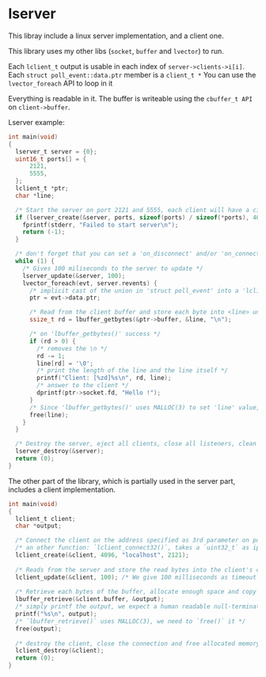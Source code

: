 # lserver
This libray include a linux server implementation, and a client one.

This library uses my other libs (`socket`, `buffer` and `lvector`) to run.

Each `lclient_t` output is usable in each index of `server->clients->i[i]`.
Each `struct poll_event::data.ptr` member is a `client_t *`
You can use the `lvector_foreach` API to loop in it

Everything is readable in it. The buffer is writeable using the `cbuffer_t API` on `client->buffer`.

Lserver example:
```C
int main(void)
{
  lserver_t server = {0};
  uint16_t ports[] = {
      2121,
      5555,
  };
  lclient_t *ptr;
  char *line;

  /* Start the server on port 2121 and 5555, each client will have a circular buffer of 4096 bytes */
  if (lserver_create(&server, ports, sizeof(ports) / sizeof(*ports), 4096) == -1) {
    fprintf(stderr, "Failed to start server\n");
    return (-1);
  }

  /* don't forget that you can set a 'on_disconnect' and/or 'on_connect' callback at any time */
  while (1) {
    /* Gives 100 miliseconds to the server to update */
    lserver_update(&server, 100);
    lvector_foreach(evt, server.revents) {
      /* implicit cast of the union in 'struct poll_event' into a 'lclient_t *' */
      ptr = evt->data.ptr;

      /* Read from the client buffer and store each byte into <line> until a "\n" is encountered */
      ssize_t rd = lbuffer_getbytes(&ptr->buffer, &line, "\n");

      /* on 'lbuffer_getbytes()' success */
      if (rd > 0) {
        /* removes the \n */
        rd -= 1;
        line[rd] = '\0';
        /* print the length of the line and the line itself */
        printf("Client: [%zd]%s\n", rd, line);
        /* answer to the client */
        dprintf(ptr->socket.fd, "Hello !");
      }
      /* Since 'lbuffer_getbytes()' uses MALLOC(3) to set 'line' value, it needs to be freed */
      free(line);
    }
  }

  /* Destroy the server, eject all clients, close all listeners, clean all buffers, free all memory */
  lserver_destroy(&server);
  return (0);
}
```

The other part of the library, which is partially used in the server part, includes a client implementation.

```C
int main(void)
{
  lclient_t client;
  char *output;

  /* Connect the client on the address specified as 3rd parameter on port `2121`, with a circular buffer of `4096` bytes */
  /* an other function: `lclient_connect32()`, takes a `uint32_t` as ip address */
  lclient_create(&client, 4096, "localhost", 2121);
  
  /* Reads from the server and store the read bytes into the client's circular buffer and returns the amount of bytes read */
  lclient_update(&client, 100); /* We give 100 milliseconds as timeout to the function */
  
  /* Retrieve each bytes of the buffer, allocate enough space and copy them into the given pointer */
  lbuffer_retrieve(&client.buffer, &output);
  /* simply printf the output, we expect a human readable null-terminated string */
  printf("%s\n", output);
  /* `lbuffer_retrieve()` uses MALLOC(3), we need to `free()` it */
  free(output);
  
  /* destroy the client, close the connection and free allocated memory */
  lclient_destroy(&client);
  return (0);
}
```
